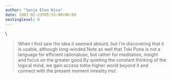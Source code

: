 ```yaml
---
author: "Sonja Elen Kisa"
date: 2003-02-23T05:53:00+00:00
nestinglevel: 0
---
```

\
> When I first saw the idea it seemed absurd, but I'm
> discovering that it is usable, although long-winded.Note as well that Toki Pona is not a language for efficient rationaluse, but rather for meditation, insight and focus on the greater good.By quieting the constant thinking of the logical mind, we gain access tothe higher world beyond it and connect with the present moment inreality.mu!